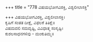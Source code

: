 +++
title = "778 ವಿಷಯಭೋಗವಿರಕ್ತಿ, ವಿಶ್ವಲೀಲಾಸಕ್ತಿ"

+++
ವಿಷಯಭೋಗವಿರಕ್ತಿ, ವಿಶ್ವಲೀಲಾಸಕ್ತಿ।  
ಕೃಷಿಗೆ ಸಂತತ ದೀಕ್ಷೆ, ವಿಫಲಕೆ ತಿತಿಕ್ಷೆ॥  
ವಿಷಮದಲಿ ಸಮದೃಷ್ಟಿ, ವಿವಿಧಾತ್ಮ ಸಂಸೃಷ್ಟಿ।  
ಕುಶಲಸಾಧನಗಳಿವು - ಮಂಕುತಿಮ್ಮ॥  
